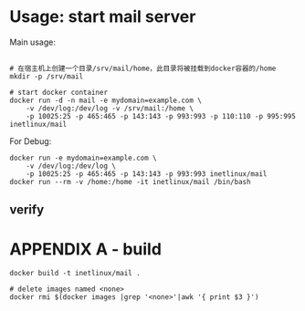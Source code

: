 
Usage: start mail server
========================

Main usage:


```

# 在宿主机上创建一个目录/srv/mail/home，此目录将被挂载到docker容器的/home
mkdir -p /srv/mail

# start docker container
docker run -d -n mail -e mydomain=example.com \
    -v /dev/log:/dev/log -v /srv/mail:/home \
    -p 10025:25 -p 465:465 -p 143:143 -p 993:993 -p 110:110 -p 995:995 inetlinux/mail
```

For Debug:

```
docker run -e mydomain=example.com \
    -v /dev/log:/dev/log \
    -p 10025:25 -p 465:465 -p 143:143 -p 993:993 inetlinux/mail
docker run --rm -v /home:/home -it inetlinux/mail /bin/bash
```

verify
------




APPENDIX A - build
==================

    docker build -t inetlinux/mail .

    # delete images named <none>
    docker rmi $(docker images |grep '<none>'|awk '{ print $3 }')
